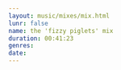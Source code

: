 ```yaml
---
layout: music/mixes/mix.html
lunr: false
name: the 'fizzy piglets' mix
duration: 00:41:23
genres:
date:
---
```

